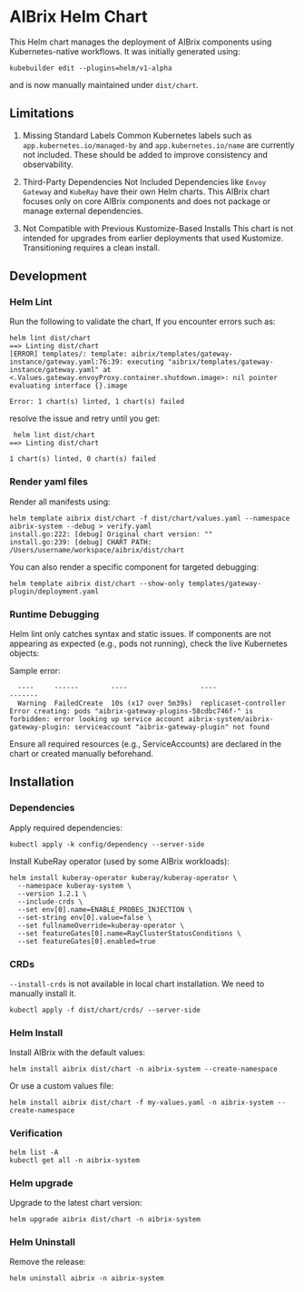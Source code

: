 # AIBrix Helm Chart

This Helm chart manages the deployment of AIBrix components using Kubernetes-native workflows. It was initially generated using:

```
kubebuilder edit --plugins=helm/v1-alpha
```
and is now manually maintained under `dist/chart`.


## Limitations

1. Missing Standard Labels
Common Kubernetes labels such as `app.kubernetes.io/managed-by` and `app.kubernetes.io/name` are currently not included. These should be added to improve consistency and observability.

2. Third-Party Dependencies Not Included
Dependencies like `Envoy Gateway` and `KubeRay` have their own Helm charts. This AIBrix chart focuses only on core AIBrix components and does not package or manage external dependencies.

3. Not Compatible with Previous Kustomize-Based Installs
This chart is not intended for upgrades from earlier deployments that used Kustomize. Transitioning requires a clean install.


## Development 

### Helm Lint

Run the following to validate the chart, If you encounter errors such as:

```
helm lint dist/chart
==> Linting dist/chart
[ERROR] templates/: template: aibrix/templates/gateway-instance/gateway.yaml:76:39: executing "aibrix/templates/gateway-instance/gateway.yaml" at <.Values.gateway.envoyProxy.container.shutdown.image>: nil pointer evaluating interface {}.image

Error: 1 chart(s) linted, 1 chart(s) failed
```

resolve the issue and retry until you get:
```
 helm lint dist/chart
==> Linting dist/chart

1 chart(s) linted, 0 chart(s) failed
```

### Render yaml files

Render all manifests using:
```
helm template aibrix dist/chart -f dist/chart/values.yaml --namespace aibrix-system --debug > verify.yaml
install.go:222: [debug] Original chart version: ""
install.go:239: [debug] CHART PATH: /Users/username/workspace/aibrix/dist/chart
```

You can also render a specific component for targeted debugging:

```
helm template aibrix dist/chart --show-only templates/gateway-plugin/deployment.yaml
```

### Runtime Debugging

Helm lint only catches syntax and static issues. If components are not appearing as expected (e.g., pods not running), check the live Kubernetes objects:

Sample error:
```
  ----     ------        ----                  ----                   -------
  Warning  FailedCreate  10s (x17 over 5m39s)  replicaset-controller  Error creating: pods "aibrix-gateway-plugins-58cdbc746f-" is forbidden: error looking up service account aibrix-system/aibrix-gateway-plugin: serviceaccount "aibrix-gateway-plugin" not found
```
Ensure all required resources (e.g., ServiceAccounts) are declared in the chart or created manually beforehand.


## Installation

### Dependencies

Apply required dependencies:
```
kubectl apply -k config/dependency --server-side
```

Install KubeRay operator (used by some AIBrix workloads):
```
helm install kuberay-operator kuberay/kuberay-operator \
  --namespace kuberay-system \
  --version 1.2.1 \
  --include-crds \
  --set env[0].name=ENABLE_PROBES_INJECTION \
  --set-string env[0].value=false \
  --set fullnameOverride=kuberay-operator \
  --set featureGates[0].name=RayClusterStatusConditions \
  --set featureGates[0].enabled=true
```

### CRDs

`--install-crds` is not available in local chart installation. We need to manually install it.

```
kubectl apply -f dist/chart/crds/ --server-side
```

### Helm Install

Install AIBrix with the default values:
```
helm install aibrix dist/chart -n aibrix-system --create-namespace
```

Or use a custom values file:

```
helm install aibrix dist/chart -f my-values.yaml -n aibrix-system --create-namespace
```


### Verification

```
helm list -A
kubectl get all -n aibrix-system
```


### Helm upgrade

Upgrade to the latest chart version:
```
helm upgrade aibrix dist/chart -n aibrix-system
```


### Helm Uninstall

Remove the release:
```
helm uninstall aibrix -n aibrix-system
```
